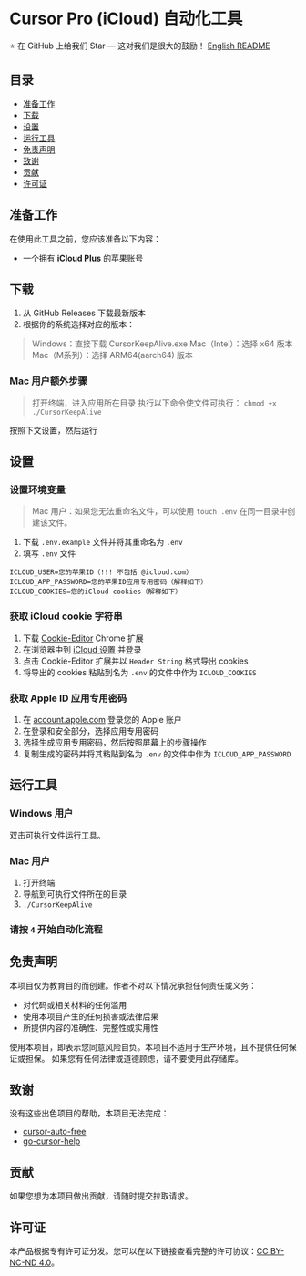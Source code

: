 # Cursor Pro (iCloud) 自动化工具

⭐️ 在 GitHub 上给我们 Star — 这对我们是很大的鼓励！
[English README](README-en.md)

## 目录

- [准备工作](#准备工作)
- [下载](#下载)
- [设置](#设置)
- [运行工具](#运行工具)
- [免责声明](#免责声明)
- [致谢](#致谢)
- [贡献](#贡献)
- [许可证](#许可证)

## 准备工作

在使用此工具之前，您应该准备以下内容：

- 一个拥有 **iCloud Plus** 的苹果账号

## 下载

1. 从 GitHub Releases 下载最新版本
2. 根据你的系统选择对应的版本：

> Windows：直接下载 CursorKeepAlive.exe
> Mac（Intel）：选择 x64 版本
> Mac（M系列）：选择 ARM64(aarch64) 版本

### Mac 用户额外步骤

> 打开终端，进入应用所在目录
> 执行以下命令使文件可执行：
> ```chmod +x ./CursorKeepAlive```

按照下文设置，然后运行

## 设置

### 设置环境变量

> Mac 用户：如果您无法重命名文件，可以使用 `touch .env` 在同一目录中创建该文件。

1. 下载 `.env.example` 文件并将其重命名为 `.env`
2. 填写 `.env` 文件

```env
ICLOUD_USER=您的苹果ID（!!! 不包括 @icloud.com）
ICLOUD_APP_PASSWORD=您的苹果ID应用专用密码（解释如下）
ICLOUD_COOKIES=您的iCloud cookies（解释如下）
```

### 获取 iCloud cookie 字符串

1. 下载 [Cookie-Editor](https://chromewebstore.google.com/detail/cookie-editor/hlkenndednhfkekhgcdicdfddnkalmdm) Chrome 扩展
2. 在浏览器中到 [iCloud 设置](https://www.icloud.com/settings/) 并登录
3. 点击 Cookie-Editor 扩展并以 `Header String` 格式导出 cookies
4. 将导出的 cookies 粘贴到名为 `.env` 的文件中作为 `ICLOUD_COOKIES`

### 获取 Apple ID 应用专用密码

1. 在 [account.apple.com](https://account.apple.com) 登录您的 Apple 账户
2. 在登录和安全部分，选择应用专用密码
3. 选择生成应用专用密码，然后按照屏幕上的步骤操作
4. 复制生成的密码并将其粘贴到名为 `.env` 的文件中作为 `ICLOUD_APP_PASSWORD`

## 运行工具

### Windows 用户

双击可执行文件运行工具。

### Mac 用户

1. 打开终端
2. 导航到可执行文件所在的目录
3. `./CursorKeepAlive`

### 请按 `4` 开始自动化流程

## 免责声明

本项目仅为教育目的而创建。作者不对以下情况承担任何责任或义务：

- 对代码或相关材料的任何滥用
- 使用本项目产生的任何损害或法律后果
- 所提供内容的准确性、完整性或实用性

使用本项目，即表示您同意风险自负。本项目不适用于生产环境，且不提供任何保证或担保。
如果您有任何法律或道德顾虑，请不要使用此存储库。

## 致谢

没有这些出色项目的帮助，本项目无法完成：

- [cursor-auto-free](https://github.com/chengazhen/cursor-auto-free)
- [go-cursor-help](https://github.com/yuaotian/go-cursor-help)

## 贡献

如果您想为本项目做出贡献，请随时提交拉取请求。

## 许可证

本产品根据专有许可证分发。您可以在以下链接查看完整的许可协议：[CC BY-NC-ND 4.0](https://creativecommons.org/licenses/by-nc-nd/4.0/)。
